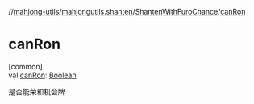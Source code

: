 //[mahjong-utils](../../../index.md)/[mahjongutils.shanten](../index.md)/[ShantenWithFuroChance](index.md)/[canRon](can-ron.md)

# canRon

[common]\
val [canRon](can-ron.md): [Boolean](https://kotlinlang.org/api/latest/jvm/stdlib/kotlin-stdlib/kotlin/-boolean/index.html)

是否能荣和机会牌
